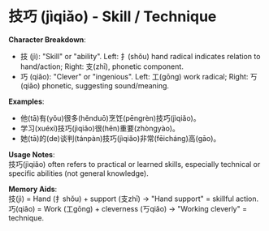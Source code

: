 # **技巧 (jìqiǎo) - Skill / Technique**

**Character Breakdown**:  
- 技 (jì): "Skill" or "ability". Left: 扌(shǒu) hand radical indicates relation to hand/action; Right: 支(zhī), phonetic component.  
- 巧 (qiǎo): "Clever" or "ingenious". Left: 工(gōng) work radical; Right: 丂(qiǎo) phonetic, suggesting sound/meaning.

**Examples**:  
- 他(tā)有(yǒu)很多(hěnduō)烹饪(pēngrèn)技巧(jìqiǎo)。  
- 学习(xuéxí)技巧(jìqiǎo)很(hěn)重要(zhòngyào)。  
- 她(tā)的(de)谈判(tánpàn)技巧(jìqiǎo)非常(fēicháng)高(gāo)。

**Usage Notes**:  
技巧(jìqiǎo) often refers to practical or learned skills, especially technical or specific abilities (not general knowledge).

**Memory Aids**:  
技(jì) = Hand (扌shǒu) + support (支zhī) → "Hand support" = skillful action.  
巧(qiǎo) = Work (工gōng) + cleverness (丂qiǎo) → "Working cleverly" = technique.